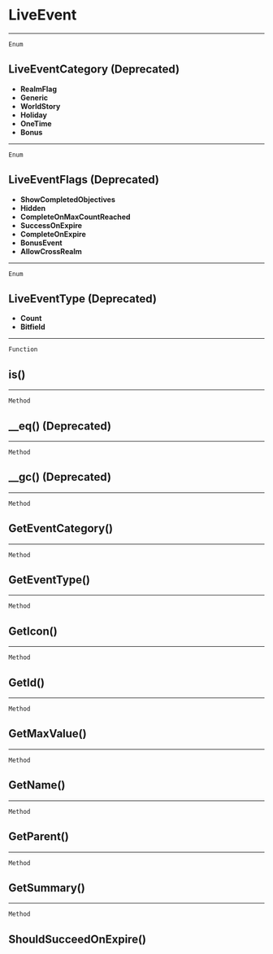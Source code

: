 LiveEvent
=========

------------------------------------------------------------------------

`Enum`

LiveEventCategory (Deprecated)
------------------------------

-   **RealmFlag**
-   **Generic**
-   **WorldStory**
-   **Holiday**
-   **OneTime**
-   **Bonus**

------------------------------------------------------------------------

`Enum`

LiveEventFlags (Deprecated)
---------------------------

-   **ShowCompletedObjectives**
-   **Hidden**
-   **CompleteOnMaxCountReached**
-   **SuccessOnExpire**
-   **CompleteOnExpire**
-   **BonusEvent**
-   **AllowCrossRealm**

------------------------------------------------------------------------

`Enum`

LiveEventType (Deprecated)
--------------------------

-   **Count**
-   **Bitfield**

------------------------------------------------------------------------

`Function`

is()
----

------------------------------------------------------------------------

`Method`

\_\_eq() (Deprecated)
---------------------

------------------------------------------------------------------------

`Method`

\_\_gc() (Deprecated)
---------------------

------------------------------------------------------------------------

`Method`

GetEventCategory()
------------------

------------------------------------------------------------------------

`Method`

GetEventType()
--------------

------------------------------------------------------------------------

`Method`

GetIcon()
---------

------------------------------------------------------------------------

`Method`

GetId()
-------

------------------------------------------------------------------------

`Method`

GetMaxValue()
-------------

------------------------------------------------------------------------

`Method`

GetName()
---------

------------------------------------------------------------------------

`Method`

GetParent()
-----------

------------------------------------------------------------------------

`Method`

GetSummary()
------------

------------------------------------------------------------------------

`Method`

ShouldSucceedOnExpire()
-----------------------
